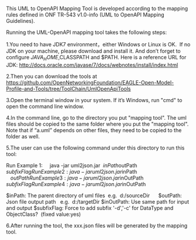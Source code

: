 This UML to OpenAPI Mapping Tool is developed according to the mapping rules defined in ONF TR-543 v1.0-info (UML to OpenAPI Mapping Guidelines).

Running the UML-OpenAPI mapping tool takes the following steps:

1.You need to have JDK7 environment，either Windows or Linux is OK.  If no JDK on your machine, please download and install it. And don’t forget to configure $JAVA_HOME,$CLASSPATH and $PATH. Here is a reference URL for JDK: http://docs.oracle.com/javase/7/docs/webnotes/install/index.html

2.Then you can download the tools at https://github.com/OpenNetworkingFoundation/EAGLE-Open-Model-Profile-and-Tools/tree/ToolChain/UmlOpenApiTools

3.Open the terminal window in your system. If it’s Windows, run "cmd" to open the command line window.

4.In the command line, go to the directory you put "mapping tool". The uml files should be copied to the same folder where you put the "mapping tool". Note that if “a.uml” depends on other files, they need to be copied to the folder as well.

5.The user can use the following command under this directory to run this tool:   

Run Example 1:     java -jar uml2json.jar  $inPath     $outPath  $subfixFlag
Run Example 2:     java -jar uml2json.jar  $inPath     $outPath
Run Example 3:     java -jar uml2json.jar  $inOutPath  $subfixFlag
Run Example 4:     java -jar uml2json.jar  $inOutPath

$inPath: The parent directory of uml files  e.g.  d:/sourceDir     
$outPath: Json file output path   e.g.  d:/targetDir
$inOutPath: Use same path for input and output 
$subfixFlag: Force to add subfix '-d','-c' for DataType and ObjectClass?  (fixed value:yes)

6.After running the tool, the xxx.json files will be generated by the mapping tool.
